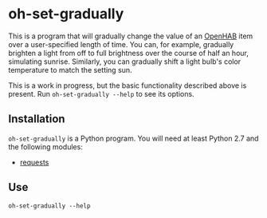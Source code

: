 oh-set-gradually
================

This is a program that will gradually change the value of an [OpenHAB][]
item over a user-specified length of time.  You can, for example,
gradually brighten a light from off to full brightness over the course of
half an hour, simulating sunrise.  Similarly, you can gradually shift a
light bulb's color temperature to match the setting sun.

  [OpenHAB]: http://www.openhab.org

This is a work in progress, but the basic functionality described above is
present.  Run `oh-set-gradually --help` to see its options.

Installation
------------

`oh-set-gradually` is a Python program.  You will need at least Python 2.7
and the following modules:

 * [requests](http://python-requests.org)

Use
---

    oh-set-gradually --help
    